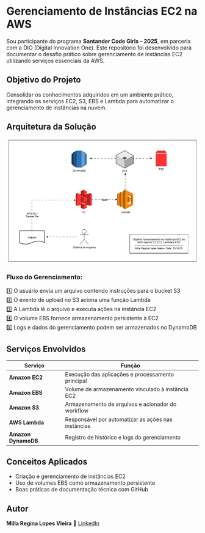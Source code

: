 # Gerenciamento de Instâncias EC2 na AWS

Sou participante do programa **Santander Code Girls – 2025**, em parceria com a DIO (Digital Innovation One). Este repositório foi desenvolvido para documentar o desafio prático sobre gerenciamento de instâncias EC2 utilizando serviços essenciais da AWS.

## Objetivo do Projeto
Consolidar os conhecimentos adquiridos em um ambiente prático, integrando os serviços EC2, S3, EBS e Lambda para automatizar o gerenciamento de instâncias na nuvem.

## Arquitetura da Solução
![Arquitetura AWS](img/aws_desafio.drawio.png)

### Fluxo do Gerenciamento:

1️⃣ O usuário envia um arquivo contendo instruções para o bucket S3  
2️⃣ O evento de upload no S3 aciona uma função Lambda  
3️⃣ A Lambda lê o arquivo e executa ações na instância EC2  
4️⃣ O volume EBS fornece armazenamento persistente à EC2  
5️⃣ Logs e dados do gerenciamento podem ser armazenados no DynamoDB

## Serviços Envolvidos

| Serviço | Função |
|--------|--------|
| **Amazon EC2** | Execução das aplicações e processamento principal |
| **Amazon EBS** | Volume de armazenamento vinculado à instância EC2 |
| **Amazon S3** | Armazenamento de arquivos e acionador do workflow |
| **AWS Lambda** | Responsável por automatizar as ações nas instâncias |
| **Amazon DynamoDB** | Registro de histórico e logs do gerenciamento |

## Conceitos Aplicados

- Criação e gerenciamento de instâncias EC2  
- Uso de volumes EBS como armazenamento persistente 
- Boas práticas de documentação técnica com GitHub  

## Autor
**Milla Regina Lopes Vieira**  🔗 [LinkedIn](https://www.linkedin.com/in/milla-regina-468020206/)